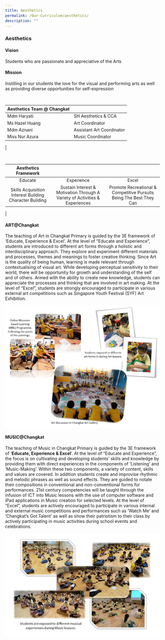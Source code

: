 ```yaml
---
title: Aesthetics
permalink: /Our-Curriculum/aesthetics/
description: ""
---
```

### Aesthetics

#### Vision
Students who are passionate and appreciative of the Arts

#### Mission
Instilling in our students the love for the visual and performing arts as well as providing diverse opportunities for self-expression

<br>

| Aesthetics Team @ Changkat |  |
|---|---|
| Mdm Haryati | SH Aesthetics & CCA |
| Ms Hazel Huang | Art Coordinator |
| Mdm Aznani | Assistant Art Coordinator |
| Miss Nur Azura | Music Coordinator |
|

<br>

|Aesthetics Framework  |  |  |
|:---:|:---:|:---:|
| Educate | Experience | Excel |
|  Skills Acquisition Interest Building Character Building | Sustain Interest & Motivation Through A Variety of Activities & Experiences |  Promote Recreational & Competitive Pursuits Being The Best They Can   |
|

#### ART@Changkat

The teaching of Art in Changkat Primary is guided by the 3E framework of ‘Educate, Experience & Excel’. At the level of “Educate and Experience”, students are introduced to different art forms through a holistic and interdisciplinary approach. They explore and experiment different materials and processes, themes and meanings to foster creative thinking. Since Art is the quality of being human, learning is made relevant through contextualising of visual art. While developing perceptual sensitivity to their world, there will be opportunity for growth and understanding of the self and of others. Armed with the ability to create new knowledge, students can appreciate the processes and thinking that are involved in art making. At the level of “Excel”, students are strongly encouraged to participate in various external art competitions such as Singapore Youth Festival (SYF) Art Exhibition.

![](/images/ARTChangkat.png)


#### MUSIC@Changkat

The teaching of Music in Changkat Primary is guided by the 3E framework of ‘**Educate, Experience & Excel**’. At the level of “Educate and Experience”, the focus is on cultivating and developing students’ skills and knowledge by providing them with direct experiences in the components of ‘Listening’ and ‘Music-Making’. Within these two components, a variety of content, skills and values are covered. In addition students create and improvise rhythmic and melodic phrases as well as sound effects. They are guided to notate their compositions in conventional and non-conventional forms for performances. 21st century competencies will be taught through the infusion of ICT into Music lessons with the use of computer software and iPad applications in Music creation for selected levels. At the level of “Excel”, students are actively encouraged to participate in various internal and external music competitions and performances such as ‘Watch Me’ and ‘Changkat’s Got Talent’ as well as show their patriotism to their class by actively participating in music activities during school events and celebrations.

![](/images/MUSICChangkat.png)